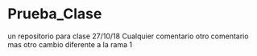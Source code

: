 # Prueba_Clase
un repositorio para clase 27/10/18 Cualquier comentario
otro comentario mas
otro cambio diferente a la rama 1
